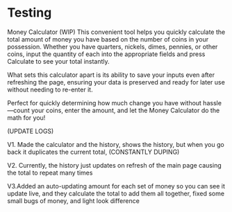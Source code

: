 # Testing
Money Calculator (WIP)
This convenient tool helps you quickly calculate the total amount of money you have based on the number of coins in your possession. Whether you have quarters, nickels, dimes, pennies, or other coins, input the quantity of each into the appropriate fields and press Calculate to see your total instantly.

What sets this calculator apart is its ability to save your inputs even after refreshing the page, ensuring your data is preserved and ready for later use without needing to re-enter it.

Perfect for quickly determining how much change you have without hassle—count your coins, enter the amount, and let the Money Calculator do the math for you!

(UPDATE LOGS)

V1. Made the calculator and the history, shows the history, but when you go back it duplicates the current total, (CONSTANTLY DUPING)

V2. Currently, the history just updates on refresh of the main page causing the total to repeat many times

V3.Added an auto-updating amount for each set of money so you can see it update live, and they calculate the total to add them all together, fixed some small bugs of money, and light look difference
